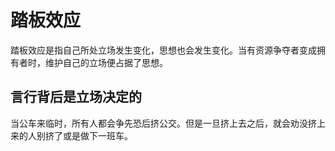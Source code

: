 # 踏板效应

踏板效应是指自己所处立场发生变化，思想也会发生变化。当有资源争夺者变成拥有者时，维护自己的立场便占据了思想。

## 言行背后是立场决定的

当公车来临时，所有人都会争先恐后挤公交。但是一旦挤上去之后，就会劝没挤上来的人别挤了或是做下一班车。
